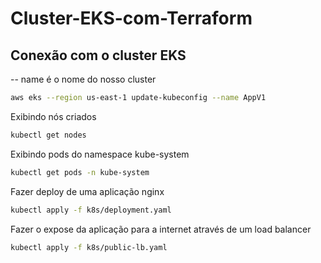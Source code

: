 # Cluster-EKS-com-Terraform

## Conexão com o cluster EKS

-- name é o nome do nosso cluster

```bash
aws eks --region us-east-1 update-kubeconfig --name AppV1
```
Exibindo nós criados

```bash
kubectl get nodes
```

Exibindo pods do namespace kube-system

```bash
kubectl get pods -n kube-system
```

Fazer deploy de uma aplicação nginx
```bash
kubectl apply -f k8s/deployment.yaml
```

Fazer o expose da aplicação para a internet através de um load balancer

```bash
kubectl apply -f k8s/public-lb.yaml
```
